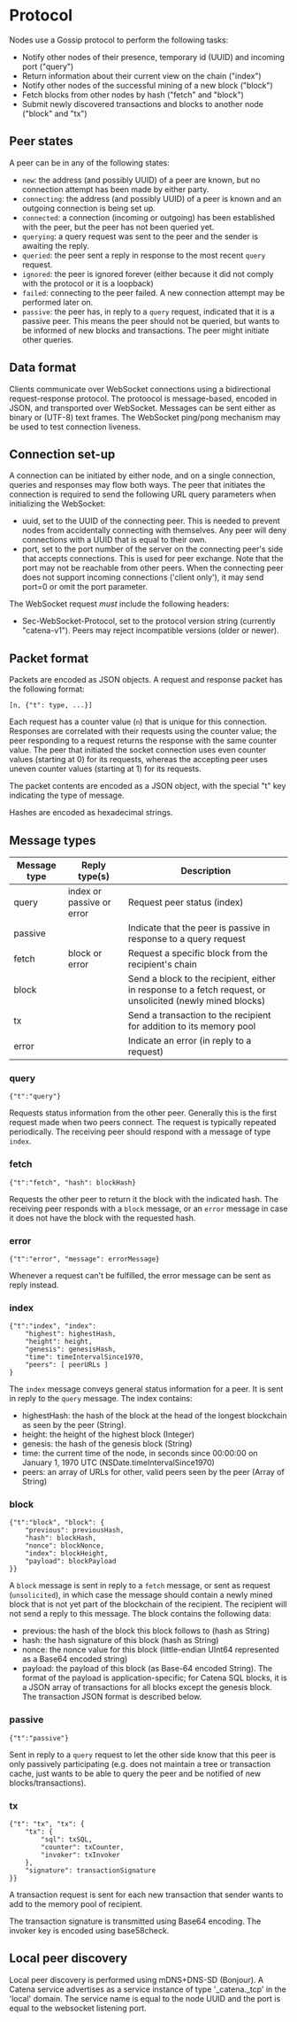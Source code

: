 #  Protocol

Nodes use a Gossip protocol to perform the following tasks:

* Notify other nodes of their presence, temporary id (UUID) and incoming port ("query")
* Return information about their current view on the chain ("index")
* Notify other nodes of the successful mining of a new block ("block")
* Fetch blocks from other nodes by hash ("fetch" and "block")
* Submit newly discovered transactions and blocks to another node ("block" and "tx")

## Peer states

A peer can be in any of the following states:

* `new`: the address (and possibly UUID) of a peer are known, but no connection attempt has been made by either party.
* `connecting`: the address (and possibly UUID) of a peer is known and an outgoing connection is being set up.
* `connected`: a connection (incoming or outgoing) has been established with the peer, but the peer has not been queried yet.
* `querying`: a query request was sent to the peer and the sender is awaiting the reply.
* `queried`: the peer sent a reply in response to the most recent `query` request.
* `ignored`: the peer is ignored forever (either because it did not comply with the protocol or it is a loopback)
* `failed`: connecting to the peer failed. A new connection attempt may be performed later on.
* `passive`: the peer has, in reply to a `query` request, indicated that it is a passive peer. This means the peer should not be queried, but wants to be informed of new blocks and transactions. The peer might initiate other queries.

## Data format

Clients communicate over WebSocket connections using a bidirectional request-response protocol. The protoocol is message-based, encoded in JSON, and transported over WebSocket. Messages can be sent either as binary
or (UTF-8) text frames. The WebSocket ping/pong mechanism may be used to test connection liveness.

## Connection set-up

A connection can be initiated by either node, and on a single connection, queries and responses may flow both ways.
The peer that initiates the connection is required to send the following URL query parameters when initializing the WebSocket:

* uuid, set to the UUID of the connecting peer. This is needed to prevent nodes from accidentally connecting with themselves. Any peer will deny connections with a UUID that is equal to their own.
* port, set to the port number of the server on the connecting peer's side that accepts connections. This is used for peer exchange. Note that the port may not be reachable from other peers. When the connecting peer does not support incoming connections ('client only'), it may send port=0 or omit the port parameter.

The WebSocket request *must* include the following headers:

* Sec-WebSocket-Protocol, set to the protocol version string (currently "catena-v1"). Peers may reject incompatible versions (older or newer).

## Packet format

Packets are encoded as JSON objects. A request and response packet has the following format:

````
[n, {"t": type, ...}]
````

Each request has a counter value (`n`) that is unique for this connection. Responses are correlated with their requests using the counter value; the peer responding to a request returns the response with the same counter value. The peer that initiated the socket connection uses even counter values (starting at 0) for its requests, whereas the accepting peer uses uneven counter values (starting at 1) for its requests.

The packet contents are encoded as a JSON object, with the special "t" key indicating the type of message.

Hashes are encoded as hexadecimal strings.

## Message types

| Message type | Reply type(s) | Description |
|------------------|----------------|---------------|
| query               | index or passive or error | Request peer status (index) |
| passive           |                        | Indicate that the peer is passive in response to a query request |
| fetch                | block or error | Request a specific block from the recipient's chain |
| block               |                       | Send a block to the recipient, either in response to a fetch request, or unsolicited (newly mined blocks) |
| tx                    |                       | Send a transaction to the recipient for addition to its memory pool |
| error               |                        | Indicate an error (in reply to a request) |

### query

````
{"t":"query"}
````

Requests status information from the other peer. Generally this is the first request made when two peers connect. The request is typically repeated periodically. The receiving peer should respond with a message of type `index`.

### fetch

````
{"t":"fetch", "hash": blockHash}
````

Requests the other peer to return it the block with the indicated hash. The receiving peer responds with a `block` message, or an `error` message in case it does not have the block with the requested hash.

### error

````
{"t":"error", "message": errorMessage}
````

Whenever a request can't be fulfilled, the error message can be sent as reply instead.

### index

````
{"t":"index", "index":
	"highest": highestHash,
	"height": height,
	"genesis": genesisHash,
	"time": timeIntervalSince1970,
	"peers": [ peerURLs ]
}
````

The `index` message conveys general status information for a peer. It is sent in reply to the `query` message. The index contains:

* highestHash: the hash of the block at the head of the longest blockchain as seen by the peer (String).
* height: the height of the highest block (Integer)
* genesis: the hash of the genesis block (String)
* time: the current time of the node, in seconds since 00:00:00 on January 1, 1970 UTC (NSDate.timeIntervalSince1970)
* peers: an array of URLs for other, valid peers seen by the peer (Array of String)

### block

````
{"t":"block", "block": {
	"previous": previousHash,
	"hash": blockHash,
	"nonce": blockNonce,
	"index": blockHeight,
	"payload": blockPayload
}}
````

A `block` message is sent in reply to a `fetch` message, or sent as request (`unsolicited`), in which case the message should contain a newly mined block that is not yet part of the blockchain of the recipient. The recipient will not send a reply to this message. The block contains the following data:

* previous: the hash of the block this block follows to (hash as String)
* hash: the hash signature of this block (hash as String)
* nonce: the nonce value for this block (little-endian UInt64 represented as a Base64 encoded string)
* payload: the payload of this block (as Base-64 encoded String). The format of the payload is application-specific; for Catena SQL blocks, it is a JSON array of transactions for all blocks except the genesis block. The transaction JSON format is described below.

### passive

````
{"t":"passive"}
````

Sent in reply to a `query` request to let the other side know that this peer is only passively participating (e.g. does not maintain a tree or transaction cache, just wants to be able to query the peer and be notified of new blocks/transactions).

### tx

````
{"t": "tx", "tx": {
	"tx": {
		"sql": txSQL,
		"counter": txCounter,
		"invoker": txInvoker
	},
	"signature": transactionSignature
}}
````

A transaction request is sent for each new transaction that sender wants to add to the memory pool of recipient.

The transaction signature is transmitted using Base64 encoding. The invoker key is encoded using base58check.

## Local peer discovery

Local peer discovery is performed using mDNS+DNS-SD (Bonjour). A Catena service advertises as a service instance of type
'_catena._tcp' in the 'local' domain. The service name is equal to the node UUID and the port is equal to the websocket listening
port.

